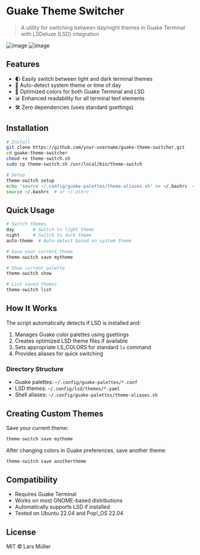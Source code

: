 # Guake Theme Switcher

> A utility for switching between day/night themes in Guake Terminal with LSDeluxe (LSD) integration

![image](https://github.com/user-attachments/assets/b884a456-a03d-4500-854b-ba0dd1cb5d18)
![image](https://github.com/user-attachments/assets/938fa224-f64f-45c1-9c15-8cf3482e1d7e)




## Features

- 🌓 Easily switch between light and dark terminal themes
- 🔄 Auto-detect system theme or time of day
- 🎨 Optimized colors for both Guake Terminal and LSD
- 📊 Enhanced readability for all terminal text elements
- 🛠️ Zero dependencies (uses standard gsettings)

## Installation

```bash
# Install
git clone https://github.com/your-username/guake-theme-switcher.git
cd guake-theme-switcher
chmod +x theme-switch.sh
sudo cp theme-switch.sh /usr/local/bin/theme-switch

# Setup
theme-switch setup
echo 'source ~/.config/guake-palettes/theme-aliases.sh' >> ~/.bashrc  # or ~/.zshrc
source ~/.bashrc  # or ~/.zshrc
```

## Quick Usage

```bash
# Switch themes
day       # Switch to light theme
night     # Switch to dark theme
auto-theme  # Auto-detect based on system theme

# Save your current theme
theme-switch save mytheme

# Show current palette
theme-switch show

# List saved themes
theme-switch list
```

## How It Works

The script automatically detects if LSD is installed and:

1. Manages Guake color palettes using gsettings
2. Creates optimized LSD theme files if available
3. Sets appropriate LS_COLORS for standard `ls` command
4. Provides aliases for quick switching

### Directory Structure

- Guake palettes: `~/.config/guake-palettes/*.conf` 
- LSD themes: `~/.config/lsd/themes/*.yaml`
- Shell aliases: `~/.config/guake-palettes/theme-aliases.sh`

## Creating Custom Themes

Save your current theme:
```bash
theme-switch save mytheme
```

After changing colors in Guake preferences, save another theme:
```bash
theme-switch save anothertheme
```

## Compatibility

- Requires Guake Terminal
- Works on most GNOME-based distributions
- Automatically supports LSD if installed
- Tested on Ubuntu 22.04 and Pop!_OS 22.04

## License

MIT © Lars Müller
